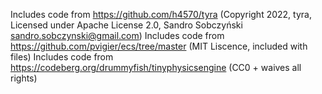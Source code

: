 Includes code from https://github.com/h4570/tyra (Copyright 2022, tyra, Licensed under Apache License 2.0, Sandro Sobczyński <sandro.sobczynski@gmail.com>)
Includes code from https://github.com/pvigier/ecs/tree/master (MIT Liscence, included with files)
Includes code from https://codeberg.org/drummyfish/tinyphysicsengine (CC0 + waives all rights)

